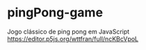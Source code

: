# pingPong-game
Jogo clássico de ping pong em JavaScript 
https://editor.p5js.org/wttfran/full/ncKBcVpoL
